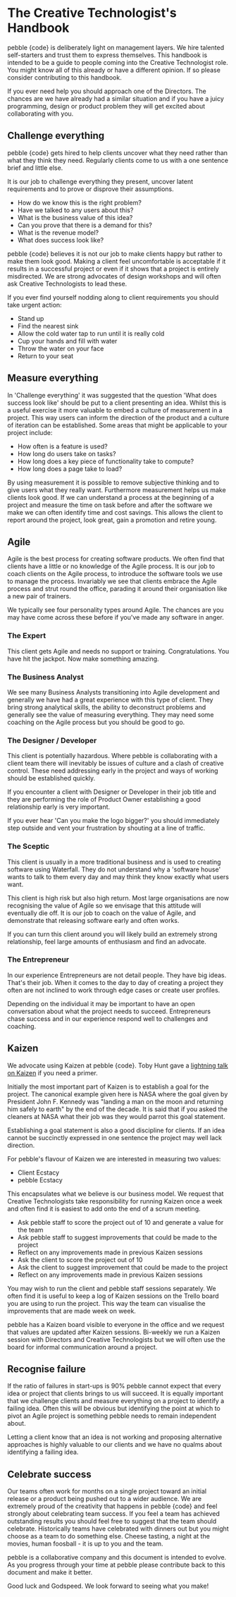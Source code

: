 # The Creative Technologist's Handbook

pebble {code} is deliberately light on management layers. We hire talented self-starters and trust them to express themselves. This handbook is intended to be a guide to people coming into the Creative Technologist role. You might know all of this already or have a different opinion. If so please consider contributing to this handbook.

If you ever need help you should approach one of the Directors. The chances are we have already had a similar situation and if you have a juicy programming, design or product problem they will get excited about collaborating with you. 

## Challenge everything

pebble {code} gets hired to help clients uncover what they need rather than what they think they need. Regularly clients come to us with a one sentence brief and little else. 

It is our job to challenge everything they present, uncover latent requirements and to prove or disprove their assumptions.

* How do we know this is the right problem?
* Have we talked to any users about this?
* What is the business value of this idea?
* Can you prove that there is a demand for this?
* What is the revenue model?
* What does success look like?

pebble {code} believes it is not our job to make clients happy but rather to make them look good. Making a client feel uncomfortable is acceptable if it results in a successful project or even if it shows that a project is entirely misdirected. We are strong advocates of design workshops and will often ask Creative Technologists to lead these.

If you ever find yourself nodding along to client requirements you should take urgent action:

* Stand up
* Find the nearest sink
* Allow the cold water tap to run until it is really cold
* Cup your hands and fill with water
* Throw the water on your face
* Return to your seat

## Measure everything

In 'Challenge everything' it was suggested that the question 'What does success look like' should be put to a client presenting an idea. Whilst this is a useful exercise it more valuable to embed a culture of measurement in a project. This way users can inform the direction of the product and a culture of iteration can be established. Some areas that might be applicable to your project include:

* How often is a feature is used?
* How long do users take on tasks?
* How long does a key piece of functionality take to compute?
* How long does a page take to load?

By using measurement it is possible to remove subjective thinking and to give users what they really want. Furthermore measurement helps us make clients look good. If we can understand a process at the beginning of a project and measure the time on task before and after the software we make we can often identify time and cost savings. This allows the client to report around the project, look great, gain a promotion and retire young. 

## Agile

Agile is the best process for creating software products. We often find that clients have a little or no knowledge of the Agile process. It is our job to coach clients on the Agile process, to introduce the software tools we use to manage the process. Invariably we see that clients embrace the Agile process and strut round the office, parading it around their organisation like a new pair of trainers. 

We typically see four personality types around Agile. The chances are you may have come across these before if you've made any software in anger. 

### The Expert

This client gets Agile and needs no support or training. Congratulations. You have hit the jackpot. Now make something amazing.

### The Business Analyst

We see many Business Analysts transitioning into Agile development and generally we have had a great experience with this type of client. They bring strong analytical skills, the ability to deconstruct problems and generally see the value of measuring everything. They may need some coaching on the Agile process but you should be good to go.

### The Designer / Developer

This client is potentially hazardous. Where pebble is collaborating with a client team there will inevitably be issues of culture and a clash of creative control. These need addressing early in the project and ways of working should be established quickly.

If you encounter a client with Designer or Developer in their job title and they are performing the role of Product Owner establishing a good relationship early is very important. 

If you ever hear 'Can you make the logo bigger?' you should immediately step outside and vent your frustration by shouting at a line of traffic.

### The Sceptic

This client is usually in a more traditional business and is used to creating software using Waterfall. They do not understand why a 'software house' wants to talk to them every day and may think they know exactly what users want. 

This client is high risk but also high return. Most large organisations are now recognising the value of Agile so we envisage that this attitude will eventually die off. It is our job to coach on the value of Agile, and demonstrate that releasing software early and often works. 

If you can turn this client around you will likely build an extremely strong relationship, feel large amounts of enthusiasm and find an advocate. 

### The Entrepreneur

In our experience Entrepreneurs are not detail people. They have big ideas. That's their job. When it comes to the day to day of creating a project they often are not inclined to work through edge cases or create user profiles. 

Depending on the individual it may be important to have an open conversation about what the project needs to succeed. Entrepreneurs chase success and in our experience respond well to challenges and coaching. 

## Kaizen

We advocate using Kaizen at pebble {code}. Toby Hunt gave a [lightning talk on Kaizen][1] if you need a primer.

Initially the most important part of Kaizen is to establish a goal for the project. The canonical example given here is NASA where the goal given by President John F. Kennedy was "landing a man on the moon and returning him safely to earth" by the end of the decade. It is said that if you asked the cleaners at NASA what their job was they would parrot this goal statement.

Establishing a goal statement is also a good discipline for clients. If an idea cannot be succinctly expressed in one sentence the project may well lack direction. 

For pebble's flavour of Kaizen we are interested in measuring two values: 

* Client Ecstacy
* pebble Ecstacy 

This encapsulates what we believe is our business model. We request that Creative Technologists take responsibility for running Kaizen once a week and often find it is easiest to add onto the end of a scrum meeting. 

* Ask pebble staff to score the project out of 10 and generate a value for the team
* Ask pebble staff to suggest improvements that could be made to the project
* Reflect on any improvements made in previous Kaizen sessions
* Ask the client to score the project out of 10
* Ask the client to suggest improvement that could be made to the project
* Reflect on any improvements made in previous Kaizen sessions

You may wish to run the client and pebble staff sessions separately. We often find it is useful to keep a log of Kaizen sessions on the Trello board you are using to run the project. This way the team can visualise the improvements that are made week on week.

pebble has a Kaizen board visible to everyone in the office and we request that values are updated after Kaizen sessions. Bi-weekly we run a Kaizen session with Directors and Creative Technologists but we will often use the board for informal communication around a project.

## Recognise failure

If the ratio of failures in start-ups is 90% pebble cannot expect that every idea or project that clients brings to us will succeed. It is equally important that we challenge clients and measure everything on a project to identify a failing idea. Often this will be obvious but identifying the point at which to pivot an Agile project is something pebble needs to remain independent about. 

Letting a client know that an idea is not working and proposing alternative approaches is highly valuable to our clients and we have no qualms about identifying a failing idea.

## Celebrate success

Our teams often work for months on a single project toward an initial release or a product being pushed out to a wider audience. We are extremely proud of the creativity that happens in pebble {code} and feel strongly about celebrating team success. If you feel a team has achieved outstanding results you should feel free to suggest that the team should celebrate. Historically teams have celebrated with dinners out but you might choose as a team to do something else. Cheese tasting, a night at the movies, human foosball - it is up to you and the team. 

pebble is a collaborative company and this document is intended to evolve. As you progress through your time at pebble please contribute back to this document and make it better. 

Good luck and Godspeed. We look forward to seeing what you make!

[1]: https://www.youtube.com/watch?v=UomELoDeh1Q
